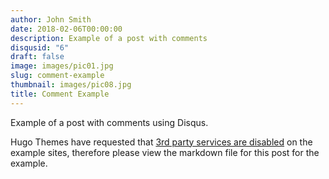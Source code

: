 ```yaml
---
author: John Smith
date: 2018-02-06T00:00:00
description: Example of a post with comments
disqusid: "6"
draft: false
image: images/pic01.jpg
slug: comment-example
thumbnail: images/pic08.jpg
title: Comment Example
---
```

Example of a post with comments using Disqus.

Hugo Themes have requested that [3rd party services are disabled](https://github.com/gohugoio/hugoThemes/issues/535) on the example sites, therefore please view the markdown file for this post for the example.